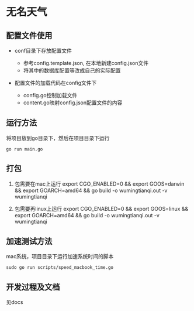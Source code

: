 # 无名天气

## 配置文件使用
- conf目录下存放配置文件
    - 参考config.template.json, 在本地新建config.json文件
    - 将其中的数据库配置等改成自己的实际配置

- 配置文件的加载代码在config文件下
    - config.go控制加载文件
    - content.go映射config.json配置文件的内容

## 运行方法
将项目放到go目录下，然后在项目目录下运行
```shell script
go run main.go
```


## 打包
1. 包需要在mac上运行
    export CGO_ENABLED=0 && export GOOS=darwin && export GOARCH=amd64 && go build -o wumingtianqi.out -v wumingtianqi

2. 包需要再linux上运行
	export CGO_ENABLED=0 && export GOOS=linux && export GOARCH=amd64 && go build -o wumingtianqi.out -v wumingtianqi

## 加速测试方法
mac系统，项目目录下运行加速系统时间的脚本
```shell script
sudo go run scripts/speed_macbook_time.go
```

## 开发过程及文档
见docs